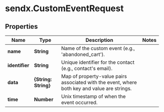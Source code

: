 # sendx.CustomEventRequest

## Properties

Name | Type | Description | Notes
------------ | ------------- | ------------- | -------------
**name** | **String** | Name of the custom event (e.g., &#39;abandoned_cart&#39;). | 
**identifier** | **String** | Unique identifier for the contact (e.g., contact&#39;s email). | 
**data** | **{String: String}** | Map of property-value pairs associated with the event, where both key and value are strings. | 
**time** | **Number** | Unix timestamp of when the event occurred. | 


